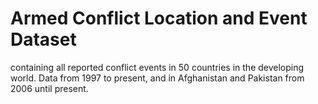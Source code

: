 # Armed Conflict Location and Event Dataset

containing all reported conflict events in 50 countries in the developing world. Data from 1997 to present, and in Afghanistan and Pakistan from 2006 until present.

